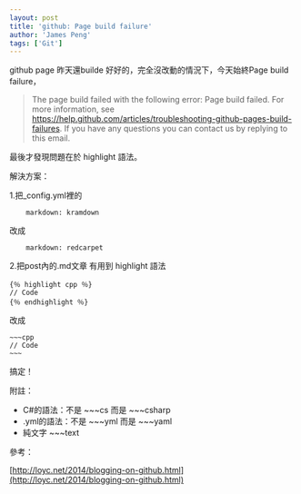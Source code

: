 ```yaml
---
layout: post
title: 'github: Page build failure'
author: 'James Peng'
tags: ['Git']
---
```


github page 昨天還builde 好好的，完全沒改動的情況下，今天始終Page build failure，

> The page build failed with the following error:
> Page build failed. For more information, see https://help.github.com/articles/troubleshooting-github-pages-build-failures.
> If you have any questions you can contact us by replying to this email.

最後才發現問題在於 highlight 語法。




解決方案：

1.把_config.yml裡的

~~~text
    markdown: kramdown 
~~~

改成

~~~text
    markdown: redcarpet
~~~

2.把post內的.md文章 有用到 highlight 語法

```
{％ highlight cpp ％}
// Code
{％ endhighlight ％}
```

改成

    ~~~cpp
    // Code
    ~~~

搞定！


附註：

- C#的語法：不是 ~~~cs 而是 ~~~csharp
- .yml的語法：不是 ~~~yml 而是 ~~~yaml
- 純文字 ~~~text


參考：

[http://loyc.net/2014/blogging-on-github.html](http://loyc.net/2014/blogging-on-github.html)